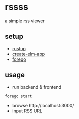 # rssss

a simple rss viewer

## setup

* [rustup](https://rustup.rs/)
* [create-elm-app](https://github.com/halfzebra/create-elm-app)
* [forego](https://github.com/ddollar/forego)

## usage

* run backend & frontend
```sh
forego start
```
* browse http://localhost:3000/
* input RSS URL
